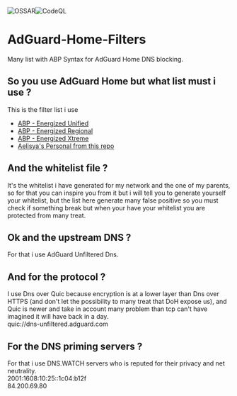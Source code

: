![OSSAR](https://github.com/michaelb-ae/AdGuard-Home-Filters/workflows/OSSAR/badge.svg)![CodeQL](https://github.com/michaelb-ae/AdGuard-Home-Filters/workflows/CodeQL/badge.svg)
# AdGuard-Home-Filters
Many list with ABP Syntax for AdGuard Home DNS blocking.

## So you use AdGuard Home but what list must i use ?
This is the filter list i use
- [ABP - Energized Unified](https://block.energized.pro/unified/formats/filter)
- [ABP - Energized Regional](https://block.energized.pro/extensions/regional/formats/filter)
- [ABP - Energized Xtreme](https://block.energized.pro/extensions/xtreme/formats/filter)
- [Aelisya's Personal from this repo](https://github.com/michaelb-ae/AdGuard-Home-Filters/raw/main/AdGuard-Home/Aelisya's-Protect.abp)

## And the whitelist file ?
It's the whitelist i have generated for my network and the one of my parents, so for that you can inspire you from it but i will tell you to generate yourself your whitelist, but the list here generate many false positive so you must check if something break but when your have your whitelist you are protected from many treat.

## Ok and the upstream DNS ?
For that i use AdGuard Unfiltered Dns.

## And for the protocol ?
I use Dns over Quic because encryption is at a lower layer than Dns over HTTPS (and don't let the possibility to many treat that DoH expose us), and Quic is newer and take in account many problem than tcp can't have imagined it will have back in a day.\
quic://dns-unfiltered.adguard.com

## For the DNS priming servers ?
For that i use DNS.WATCH servers who is reputed for their privacy and net neutrality.\
2001:1608:10:25::1c04:b12f\
84.200.69.80
